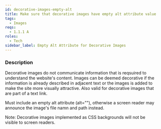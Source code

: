 ```yaml
---
id: decorative-images-empty-alt
title: Make sure that decorative images have empty alt attribute value
tags:
  - Images
reqs:
  - 1.1.1 A
roles:
  - Tech
sidebar_label: Empty Alt Attribute for Decorative Images
---
```


### Description

Decorative images do not communicate information that is reqsuired to understand the website's content. Images can be deemed decorative if the information is already described in adjacent text or the images is added to make the site more visually attractive. Also valid for decorative images that are part of a text link.

Must include an empty alt attribute (alt=""), otherwise a screen reader may announce the image's file namn and path instead.

Note: Decorative images implemented as CSS backgrounds will not be visible to screen readers.

